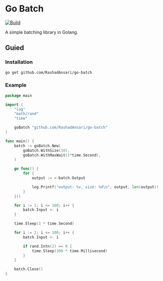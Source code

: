 # Go Batch

[![Build](https://github.com/RashadAnsari/go-batch/actions/workflows/main.yml/badge.svg)](https://github.com/RashadAnsari/go-batch/actions/workflows/main.yml)

A simple batching library in Golang.

## Guied

### Installation

```bash
go get github.com/RashadAnsari/go-batch
```

### Example

```go
package main

import (
	"log"
	"math/rand"
	"time"

	goBatch "github.com/RashadAnsari/go-batch"
)

func main() {
	batch := goBatch.New(
		goBatch.WithSize(10),
		goBatch.WithMaxWait(1*time.Second),
	)

	go func() {
		for {
			output := <-batch.Output

			log.Printf("output: %v, size: %d\n", output, len(output))
		}
	}()

	for i := 1; i <= 100; i++ {
		batch.Input <- i
	}

	time.Sleep(1 * time.Second)

	for i := 1; i <= 100; i++ {
		batch.Input <- i

		if rand.Intn(2) == 0 {
			time.Sleep(300 * time.Millisecond)
		}
	}

	batch.Close()
}
```
